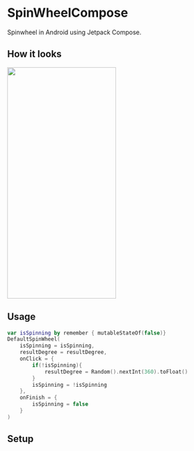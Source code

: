 # SpinWheelCompose
Spinwheel in Android using Jetpack Compose.

## How it looks
<img src="https://user-images.githubusercontent.com/50905347/178328848-39908123-1128-479c-8f5a-56f5643050da.gif" width="250" height="530">

## Usage
```kotlin  
var isSpinning by remember { mutableStateOf(false)}
DefaultSpinWheel(
    isSpinning = isSpinning,
    resultDegree = resultDegree,
    onClick = {
        if(!isSpinning){
            resultDegree = Random().nextInt(360).toFloat()
        }
        isSpinning = !isSpinning
    },
    onFinish = {
        isSpinning = false
    }
)
```

## Setup
